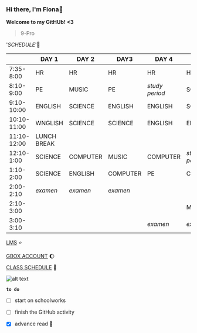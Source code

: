 
### Hi there, I'm Fiona:tulip:
**Welcome to my GitHUb! <3**

 >9-Pro

'*SCHEDULE*'🎀

|         |DAY 1| DAY 2| DAY3 | DAY 4| DAY 5| 
|---------|-----|------|------|------|------|
|7:35-8:00|  HR | HR   |  HR  |  HR  |  HR  |
|8:10-9:00|  PE |MUSIC |PE    |*study period*|SCIENCE|
|9:10-10:00|ENGLISH|SCIENCE|ENGLISH|ENGLISH|SCIENCE|
|10:10-11:00|WNGLISH|SCIENCE|SCIENCE|ENGLISH|ENGLISH|
|11:10-12:00|LUNCH BREAK|
|12:10-1:00|SCIENCE|COMPUTER|MUSIC|COMPUTER|*study period*|
|1:10-2:00|SCIENCE|ENGLISH|COMPUTER|PE|COMPUTER|
|2:00-2:10|*examen*|*examen*|*examen*| |   |
|2:10-3:00|||||MUSIC|
|3:00-3:10||||*examen*|*examen*|

[LMS](https://jhsportal.adnu.edu.ph) :star:

[GBOX ACCOUNT](https://mail.google.com/mail/u/0/#inbox) :moon:

[CLASS SCHEDULE](https://docs.google.com/spreadsheets/d/1StSO-4w4YGMcVNkV_uAYCMGAZ_i5rjrXj7O_jBaCrQA/edit#gid=0) :calendar:

![alt text](https://i.pinimg.com/originals/e4/80/db/e480db51e2b35802ed8a0a93ea104cc8.jpg)

**`to do`**

- [ ] start on schoolworks
- [ ] finish the GitHub activity
- [x] advance read :book:


